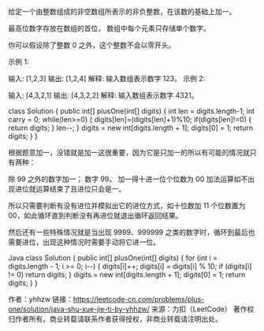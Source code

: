 给定一个由整数组成的非空数组所表示的非负整数，在该数的基础上加一。

最高位数字存放在数组的首位， 数组中每个元素只存储单个数字。

你可以假设除了整数 0 之外，这个整数不会以零开头。

示例 1:

输入: [1,2,3]
输出: [1,2,4]
解释: 输入数组表示数字 123。
示例 2:

输入: [4,3,2,1]
输出: [4,3,2,2]
解释: 输入数组表示数字 4321。


class Solution {
    public int[] plusOne(int[] digits) {
        int len = digits.length-1;
        int carry = 0;
        while(len>=0) {
            digits[len]=(digits[len]+1)%10;
            if(digits[len]!=0) {
                return digits;
            }
            len--;
        }
        digits = new int[digits.length + 1];
        digits[0] = 1;
        return digits;
    }
}



根据题意加一，没错就是加一这很重要，因为它是只加一的所以有可能的情况就只有两种：

除 99 之外的数字加一；
数字 99。
加一得十进一位个位数为 00 加法运算如不出现进位就运算结束了且进位只会是一。

所以只需要判断有没有进位并模拟出它的进位方式，如十位数加 11 个位数置为 00，如此循环直到判断没有再进位就退出循环返回结果。

然后还有一些特殊情况就是当出现 9999、999999 之类的数字时，循环到最后也需要进位，出现这种情况时需要手动将它进一位。

Java
class Solution {
    public int[] plusOne(int[] digits) {
        for (int i = digits.length - 1; i >= 0; i--) {
            digits[i]++;
            digits[i] = digits[i] % 10;
            if (digits[i] != 0) return digits;
        }
        digits = new int[digits.length + 1];
        digits[0] = 1;
        return digits;
    }
}

作者：yhhzw
链接：https://leetcode-cn.com/problems/plus-one/solution/java-shu-xue-jie-ti-by-yhhzw/
来源：力扣（LeetCode）
著作权归作者所有。商业转载请联系作者获得授权，非商业转载请注明出处。